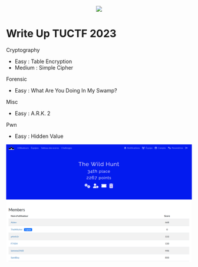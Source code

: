 <p align="center">
  <img src="./src/image/TUCTF.jpg"/>
</p>

# Write Up TUCTF 2023

Cryptography
- Easy : Table Encryption
- Medium : Simple Cipher


Forensic
- Easy : What Are You Doing In My Swamp?


Misc
- Easy : A.R.K. 2


Pwn
- Easy : Hidden Value

<p align="center">
  <img src="./src/image/result.png"/>
</p>